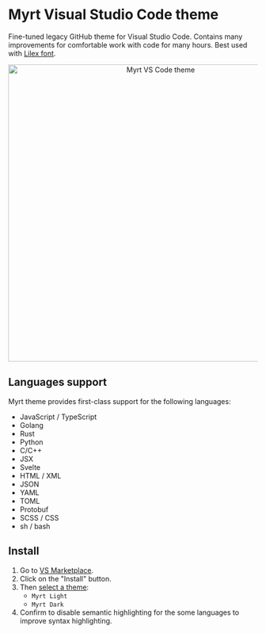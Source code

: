 # Myrt Visual Studio Code theme

Fine-tuned legacy GitHub theme for Visual Studio Code. Contains many improvements for comfortable work with code for many hours. Best used with [Lilex font](https://github.com/mishamyrt/Lilex).

<p align="center">
    <img src="https://raw.githubusercontent.com/mishamyrt/myrt-vscode-theme/main/apps/vscode/preview.png" alt="Myrt VS Code theme" width="600">
</p>

## Languages support

Myrt theme provides first-class support for the following languages:

- JavaScript / TypeScript
- Golang
- Rust
- Python
- C/C++
- JSX
- Svelte
- HTML / XML
- JSON
- YAML
- TOML
- Protobuf
- SCSS / CSS
- sh / bash


## Install

1. Go to [VS Marketplace](https://marketplace.visualstudio.com/items?itemName=Myrt.myrt-vscode-theme).
2. Click on the "Install" button.
3. Then [select a theme](https://code.visualstudio.com/docs/getstarted/themes#_selecting-the-color-theme):
    - `Myrt Light`
    - `Myrt Dark`
4. Confirm to disable semantic highlighting for the some languages to improve syntax highlighting.
